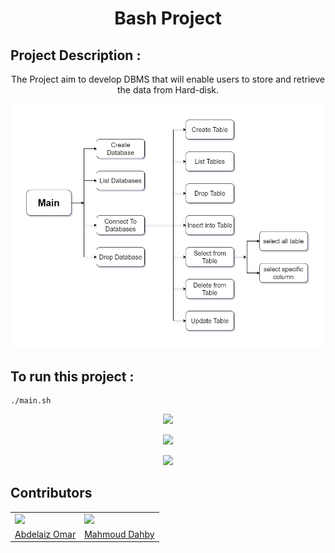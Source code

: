 <h1 align="center"> Bash Project </h1>

## Project Description   :  
<p align="center">
The Project aim to develop DBMS that will enable users to store and retrieve the data from Hard-disk. 
</p>
<p align="center">
<img src="diagram.png" >  
</p>

## To run this project  :   

```
./main.sh
```

<p align="center">
<img src="https://user-images.githubusercontent.com/93389016/150598570-646f7114-5f8a-4e53-a6e8-f75a9b45209d.png" >  
</p>
<p align="center">
<img src="https://user-images.githubusercontent.com/93389016/150598578-e70d856f-5128-4d56-b645-b8b705939808.png" >  
</p>
<p align="center">
<img src="https://user-images.githubusercontent.com/93389016/150598586-85afe988-481d-44c8-8f70-af05efc79168.png" >  
</p>


## Contributors
<table>
   <tr>
    <td>
      <img src="https://avatars.githubusercontent.com/u/aomarabdelaziz?v=4"></img>
    </td>
    <td>
      <img src="https://avatars.githubusercontent.com/u/mahmouddahaby?v=4"></img>
    </td>
  </tr>
  <tr>
    <td>
      <a href="https://github.com/aomarabdelaziz"> Abdelaiz Omar </a>
    </td>
     <td>
      <a href="https://github.com/mahmouddahaby"> Mahmoud Dahby </a>
    </td>
  </tr>
</table>
